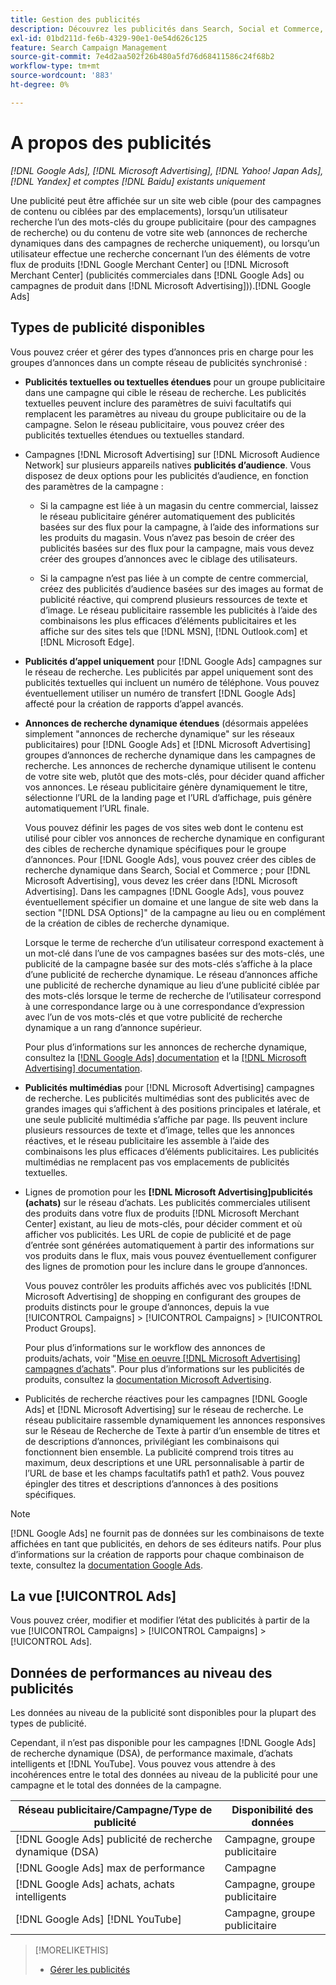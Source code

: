 ```yaml
---
title: Gestion des publicités
description: Découvrez les publicités dans Search, Social et Commerce, y compris les types de publicités disponibles.
exl-id: 01bd211d-fe6b-4329-90e1-0e54d626c125
feature: Search Campaign Management
source-git-commit: 7e4d2aa502f26b480a5fd76d68411586c24f68b2
workflow-type: tm+mt
source-wordcount: '883'
ht-degree: 0%

---
```


# A propos des publicités

*[!DNL Google Ads], [!DNL Microsoft Advertising], [!DNL Yahoo! Japan Ads], [!DNL Yandex] et comptes [!DNL Baidu] existants uniquement*

Une publicité peut être affichée sur un site web cible (pour des campagnes de contenu ou ciblées par des emplacements), lorsqu’un utilisateur recherche l’un des mots-clés du groupe publicitaire (pour des campagnes de recherche) ou du contenu de votre site web (annonces de recherche dynamiques dans des campagnes de recherche uniquement), ou lorsqu’un utilisateur effectue une recherche concernant l’un des éléments de votre flux de produits [!DNL Google Merchant Center] ou [!DNL Microsoft Merchant Center] (publicités commerciales dans [!DNL Google Ads] ou campagnes de produit dans [!DNL Microsoft Advertising])).[!DNL Google Ads]

## Types de publicité disponibles

Vous pouvez créer et gérer des types d’annonces pris en charge pour les groupes d’annonces dans un compte réseau de publicités synchronisé :

* **Publicités textuelles ou textuelles étendues** pour un groupe publicitaire dans une campagne qui cible le réseau de recherche. Les publicités textuelles peuvent inclure des paramètres de suivi facultatifs qui remplacent les paramètres au niveau du groupe publicitaire ou de la campagne. Selon le réseau publicitaire, vous pouvez créer des publicités textuelles étendues ou textuelles standard.

* Campagnes [!DNL Microsoft Advertising] sur [!DNL Microsoft Audience Network] sur plusieurs appareils natives **publicités d’audience**. Vous disposez de deux options pour les publicités d’audience, en fonction des paramètres de la campagne :

   * Si la campagne est liée à un magasin du centre commercial, laissez le réseau publicitaire générer automatiquement des publicités basées sur des flux pour la campagne, à l’aide des informations sur les produits du magasin. Vous n’avez pas besoin de créer des publicités basées sur des flux pour la campagne, mais vous devez créer des groupes d’annonces avec le ciblage des utilisateurs.

   * Si la campagne n’est pas liée à un compte de centre commercial, créez des publicités d’audience basées sur des images au format de publicité réactive, qui comprend plusieurs ressources de texte et d’image. Le réseau publicitaire rassemble les publicités à l’aide des combinaisons les plus efficaces d’éléments publicitaires et les affiche sur des sites tels que [!DNL MSN], [!DNL Outlook.com] et [!DNL Microsoft Edge].

* **Publicités d’appel uniquement** pour [!DNL Google Ads] campagnes sur le réseau de recherche. Les publicités par appel uniquement sont des publicités textuelles qui incluent un numéro de téléphone. Vous pouvez éventuellement utiliser un numéro de transfert [!DNL Google Ads] affecté pour la création de rapports d’appel avancés.

* **Annonces de recherche dynamique étendues** (désormais appelées simplement &quot;annonces de recherche dynamique&quot; sur les réseaux publicitaires) pour [!DNL Google Ads] et [!DNL Microsoft Advertising] groupes d’annonces de recherche dynamique dans les campagnes de recherche. Les annonces de recherche dynamique utilisent le contenu de votre site web, plutôt que des mots-clés, pour décider quand afficher vos annonces. Le réseau publicitaire génère dynamiquement le titre, sélectionne l’URL de la landing page et l’URL d’affichage, puis génère automatiquement l’URL finale.

  Vous pouvez définir les pages de vos sites web dont le contenu est utilisé pour cibler vos annonces de recherche dynamique en configurant des cibles de recherche dynamique spécifiques pour le groupe d’annonces. Pour [!DNL Google Ads], vous pouvez créer des cibles de recherche dynamique dans Search, Social et Commerce ; pour [!DNL Microsoft Advertising], vous devez les créer dans [!DNL Microsoft Advertising]. Dans les campagnes [!DNL Google Ads], vous pouvez éventuellement spécifier un domaine et une langue de site web dans la section &quot;[!DNL DSA Options]&quot; de la campagne au lieu ou en complément de la création de cibles de recherche dynamique.

  Lorsque le terme de recherche d’un utilisateur correspond exactement à un mot-clé dans l’une de vos campagnes basées sur des mots-clés, une publicité de la campagne basée sur des mots-clés s’affiche à la place d’une publicité de recherche dynamique. Le réseau d’annonces affiche une publicité de recherche dynamique au lieu d’une publicité ciblée par des mots-clés lorsque le terme de recherche de l’utilisateur correspond à une correspondance large ou à une correspondance d’expression avec l’un de vos mots-clés et que votre publicité de recherche dynamique a un rang d’annonce supérieur.

  Pour plus d’informations sur les annonces de recherche dynamique, consultez la [[!DNL Google Ads] documentation](https://support.google.com/google-ads/answer/2471185) et la [[!DNL Microsoft Advertising] documentation](https://help.ads.microsoft.com/#apex/ads/en/56794).

* **Publicités multimédias** pour [!DNL Microsoft Advertising] campagnes de recherche. Les publicités multimédias sont des publicités avec de grandes images qui s’affichent à des positions principales et latérale, et une seule publicité multimédia s’affiche par page. Ils peuvent inclure plusieurs ressources de texte et d’image, telles que les annonces réactives, et le réseau publicitaire les assemble à l’aide des combinaisons les plus efficaces d’éléments publicitaires. Les publicités multimédias ne remplacent pas vos emplacements de publicités textuelles.

* Lignes de promotion pour les **[!DNL Microsoft Advertising]publicités (achats)** sur le réseau d’achats. Les publicités commerciales utilisent des produits dans votre flux de produits [!DNL Microsoft Merchant Center] existant, au lieu de mots-clés, pour décider comment et où afficher vos publicités. Les URL de copie de publicité et de page d’entrée sont générées automatiquement à partir des informations sur vos produits dans le flux, mais vous pouvez éventuellement configurer des lignes de promotion pour les inclure dans le groupe d’annonces.

  Vous pouvez contrôler les produits affichés avec vos publicités [!DNL Microsoft Advertising] de shopping en configurant des groupes de produits distincts pour le groupe d’annonces, depuis la vue [!UICONTROL Campaigns] > [!UICONTROL Campaigns] > [!UICONTROL Product Groups].

  Pour plus d’informations sur le workflow des annonces de produits/achats, voir &quot;[Mise en oeuvre [!DNL Microsoft Advertising] campagnes d’achats](/help/search-social-commerce/campaign-management/special-workflows/microsoft-shopping-campaigns.md)&quot;.  Pour plus d’informations sur les publicités de produits, consultez la [documentation Microsoft Advertising](https://help.ads.microsoft.com/#apex/3/en/51082).

* Publicités de recherche réactives pour les campagnes [!DNL Google Ads] et [!DNL Microsoft Advertising] sur le réseau de recherche. Le réseau publicitaire rassemble dynamiquement les annonces responsives sur le Réseau de Recherche de Texte à partir d’un ensemble de titres et de descriptions d’annonces, privilégiant les combinaisons qui fonctionnent bien ensemble. La publicité comprend trois titres au maximum, deux descriptions et une URL personnalisable à partir de l’URL de base et les champs facultatifs path1 et path2. Vous pouvez épingler des titres et descriptions d’annonces à des positions spécifiques.

>[!NOTE]
>
>[!DNL Google Ads] ne fournit pas de données sur les combinaisons de texte affichées en tant que publicités, en dehors de ses éditeurs natifs. Pour plus d’informations sur la création de rapports pour chaque combinaison de texte, consultez la [documentation Google Ads](https://support.google.com/google-ads/answer/7684791).

## La vue [!UICONTROL Ads]

Vous pouvez créer, modifier et modifier l’état des publicités à partir de la vue [!UICONTROL Campaigns] > [!UICONTROL Campaigns] > [!UICONTROL Ads].

## Données de performances au niveau des publicités

Les données au niveau de la publicité sont disponibles pour la plupart des types de publicité.

Cependant, il n’est pas disponible pour les campagnes [!DNL Google Ads] de recherche dynamique (DSA), de performance maximale, d’achats intelligents et [!DNL YouTube]. Vous pouvez vous attendre à des incohérences entre le total des données au niveau de la publicité pour une campagne et le total des données de la campagne.

| Réseau publicitaire/Campagne/Type de publicité | Disponibilité des données |
|---|---|
| [!DNL Google Ads] publicité de recherche dynamique (DSA) | Campagne, groupe publicitaire |
| [!DNL Google Ads] max de performance | Campagne |
| [!DNL Google Ads] achats, achats intelligents | Campagne, groupe publicitaire |
| [!DNL Google Ads] [!DNL YouTube] | Campagne, groupe publicitaire |

>[!MORELIKETHIS]
>
>* [Gérer les publicités](ad-manage.md)
